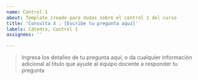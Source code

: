 ```yaml
---
name: Control 1
about: Template creado para dudas sobre el control 1 del curso
title: 'Consulta X : [Escribe tu pregunta aquí]'
labels: Cátedra, Control 1
assignees: ''

---
```


> Ingresa los detalles de tu pregunta aquí, o da cualquier información  adicional al título que ayude al equipo docente a responder tu pregunta

